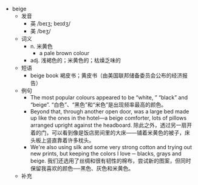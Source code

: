 - beige
  - 发音
    - 英 /beɪʒ; beɪdʒ/
    - 美 /beʒ/
  - 词义
    - n. 米黄色
      - a pale brown colour
    - adj. 浅褐色的；米黄色的；枯燥乏味的
  - 短语
    - beige book 褐皮书；黄皮书（由美国联邦储备委员会公布的经济报告）
  - 例句
    - The most popular colours appeared to be “white, ” “black” and “beige”. “白色”、“黑色”和“米色”是出现频率最高的颜色。
    - Beyond that, through another open door, was a large bed made up like the ones in the hotel—a beige comforter, lots of pillows arranged upright against the headboard. 除此之外，透过另一扇开着的门，可以看到像是饭店房间里的大床——铺着米黄色的被子，床头板上竖直靠着许多枕头。
    - We're also using silk and some very strong cotton and trying out new prints, but keeping the colors I love ─ blacks, grays and beige. 我们还选用了丝绸和很有韧性的棉布，尝试新的图案，但同时保留我喜欢的颜色──黑色、灰色和米黄色。
  - 补充